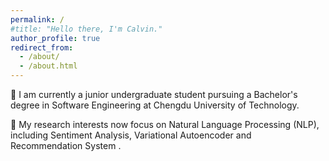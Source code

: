 ```yaml
---
permalink: /
#title: "Hello there, I'm Calvin."
author_profile: true
redirect_from: 
  - /about/
  - /about.html
---
```


[//]: # (# Hello there, I'm)
&#x1F4D5; I am currently a junior undergraduate student pursuing a Bachelor's degree in Software Engineering at Chengdu University of Technology.

&#x1F52C; My research interests now focus on Natural Language Processing (NLP), including Sentiment Analysis, Variational Autoencoder and Recommendation System .

